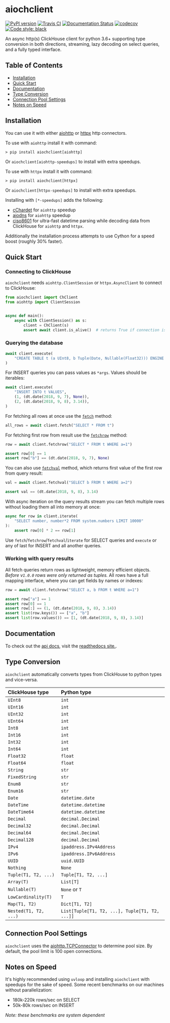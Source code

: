 # aiochclient

[![PyPI version](https://badge.fury.io/py/aiochclient.svg)](https://badge.fury.io/py/aiochclient)
[![Travis CI](https://app.travis-ci.com/maximdanilchenko/aiochclient.svg?branch=master)](https://app.travis-ci.com/maximdanilchenko/aiochclient)
[![Documentation Status](https://readthedocs.org/projects/aiochclient/badge/?version=latest)](https://aiochclient.readthedocs.io/en/latest/?badge=latest)
[![codecov](https://codecov.io/gh/maximdanilchenko/aiochclient/branch/master/graph/badge.svg)](https://codecov.io/gh/maximdanilchenko/aiochclient)
[![Code style: black](https://img.shields.io/badge/code%20style-black-000000.svg)](https://github.com/ambv/black)

An async http(s) ClickHouse client for python 3.6+ supporting type
conversion in both directions, streaming, lazy decoding on select queries, and a
fully typed interface.

## Table of Contents

- [Installation](#installation)
- [Quick Start](#quick-start)
- [Documentation](#documentation)
- [Type Conversion](#type-conversion)
- [Connection Pool Settings](#connection-pool-settings)
- [Notes on Speed](#notes-on-speed)

## Installation
You can use it with either 
[aiohttp](https://github.com/aio-libs/aiohttp) or 
[httpx](https://github.com/encode/httpx) http connectors.

To use with `aiohttp` install it with command:
```
> pip install aiochclient[aiohttp]
```
Or `aiochclient[aiohttp-speedups]` to install with extra speedups.

To use with `httpx` install it with command:
```
> pip install aiochclient[httpx]
```
Or `aiochclient[httpx-speedups]` to install with extra speedups.

Installing with `[*-speedups]` adds the following:
- [cChardet](https://pypi.python.org/pypi/cchardet) for `aiohttp` speedup
- [aiodns](https://pypi.python.org/pypi/aiodns) for `aiohttp` speedup
- [ciso8601](https://github.com/closeio/ciso8601) for ultra-fast datetime 
  parsing while decoding data from ClickHouse for `aiohttp` and `httpx`.

Additionally the installation process attempts to use Cython for a speed boost
(roughly 30% faster).

## Quick Start

### Connecting to ClickHouse

`aiochclient` needs `aiohttp.ClientSession` or `httpx.AsyncClient` to connect to ClickHouse:

```python
from aiochclient import ChClient
from aiohttp import ClientSession


async def main():
    async with ClientSession() as s:
        client = ChClient(s)
        assert await client.is_alive()  # returns True if connection is Ok

```

### Querying the database

```python
await client.execute(
    "CREATE TABLE t (a UInt8, b Tuple(Date, Nullable(Float32))) ENGINE = Memory"
)
```

For INSERT queries you can pass values as `*args`. Values should be
iterables:
```python
await client.execute(
    "INSERT INTO t VALUES",
    (1, (dt.date(2018, 9, 7), None)),
    (2, (dt.date(2018, 9, 8), 3.14)),
)
```

For fetching all rows at once use the
[`fetch`](https://aiochclient.readthedocs.io/en/latest/api.html#aiochclient.ChClient.fetch)
method:
```python
all_rows = await client.fetch("SELECT * FROM t")
```

For fetching first row from result use the
[`fetchrow`](https://aiochclient.readthedocs.io/en/latest/api.html#aiochclient.ChClient.fetchrow)
method:
```python
row = await client.fetchrow("SELECT * FROM t WHERE a=1")

assert row[0] == 1
assert row["b"] == (dt.date(2018, 9, 7), None)
```

You can also use
[`fetchval`](https://aiochclient.readthedocs.io/en/latest/api.html#aiochclient.ChClient.fetchval)
method, which returns first value of the first row from query result:
```python
val = await client.fetchval("SELECT b FROM t WHERE a=2")

assert val == (dt.date(2018, 9, 8), 3.14)
```

With async iteration on the query results stream you can fetch multiple
rows without loading them all into memory at once:
```python
async for row in client.iterate(
    "SELECT number, number*2 FROM system.numbers LIMIT 10000"
):
    assert row[0] * 2 == row[1]
```

Use `fetch`/`fetchrow`/`fetchval`/`iterate` for SELECT queries and `execute` or
any of last for INSERT and all another queries.

### Working with query results

All fetch queries return rows as lightweight, memory efficient objects. _Before
v`1.0.0` rows were only returned as tuples._ All rows have a full mapping interface, where you can
get fields by names or indexes:
```python
row = await client.fetchrow("SELECT a, b FROM t WHERE a=1")

assert row["a"] == 1
assert row[0] == 1
assert row[:] == (1, (dt.date(2018, 9, 8), 3.14))
assert list(row.keys()) == ["a", "b"]
assert list(row.values()) == [1, (dt.date(2018, 9, 8), 3.14)]
```

## Documentation

To check out the [api docs](https://aiochclient.readthedocs.io/en/latest/api.html), 
visit the [readthedocs site.](https://aiochclient.readthedocs.io/en/latest/).

## Type Conversion

`aiochclient` automatically converts types from ClickHouse to python types and
vice-versa.

| ClickHouse type | Python type |
|:----------------|:------------|
| `UInt8` | `int` |
| `UInt16` | `int` |
| `UInt32` | `int` |
| `UInt64` | `int` |
| `Int8` | `int` |
| `Int16` | `int` |
| `Int32` | `int` |
| `Int64` | `int` |
| `Float32` | `float` |
| `Float64` | `float` |
| `String` | `str` |
| `FixedString` | `str` |
| `Enum8` | `str` |
| `Enum16` | `str` |
| `Date` | `datetime.date` |
| `DateTime` | `datetime.datetime` |
| `DateTime64` | `datetime.datetime` |
| `Decimal` | `decimal.Decimal` |
| `Decimal32` | `decimal.Decimal` |
| `Decimal64` | `decimal.Decimal` |
| `Decimal128` | `decimal.Decimal` |
| `IPv4` | `ipaddress.IPv4Address` |
| `IPv6` | `ipaddress.IPv6Address` |
| `UUID` | `uuid.UUID` |
| `Nothing` | `None` |
| `Tuple(T1, T2, ...)` | `Tuple[T1, T2, ...]` |
| `Array(T)` | `List[T]` |
| `Nullable(T)` | `None` or `T` |
| `LowCardinality(T)` | `T` |
| `Map(T1, T2)` | `Dict[T1, T2]` |
| `Nested(T1, T2, ...)` | `List[Tuple[T1, T2, ...], Tuple[T1, T2, ...]]` |

## Connection Pool Settings

`aiochclient` uses the
[aiohttp.TCPConnector](https://docs.aiohttp.org/en/stable/client_advanced.html#limiting-connection-pool-size)
to determine pool size.  By default, the pool limit is 100 open connections.

## Notes on Speed

It's highly recommended using `uvloop` and installing `aiochclient` with
speedups for the sake of speed. Some recent benchmarks on our
machines without parallelization:
- 180k-220k rows/sec on SELECT
- 50k-80k rows/sec on INSERT

_Note: these benchmarks are system dependent_
